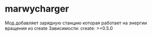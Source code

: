 # marwycharger
Мод добавляет зарядную станцию которая работает на энергии вращения из create
Зависимости:
  create: >=0.5.0
